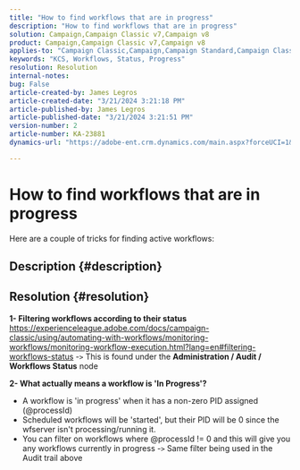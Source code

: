```yaml
---
title: "How to find workflows that are in progress"
description: "How to find workflows that are in progress"
solution: Campaign,Campaign Classic v7,Campaign v8
product: Campaign,Campaign Classic v7,Campaign v8
applies-to: "Campaign Classic,Campaign,Campaign Standard,Campaign Classic v7,Campaign v8"
keywords: "KCS, Workflows, Status, Progress"
resolution: Resolution
internal-notes: 
bug: False
article-created-by: James Legros
article-created-date: "3/21/2024 3:21:18 PM"
article-published-by: James Legros
article-published-date: "3/21/2024 3:21:51 PM"
version-number: 2
article-number: KA-23881
dynamics-url: "https://adobe-ent.crm.dynamics.com/main.aspx?forceUCI=1&pagetype=entityrecord&etn=knowledgearticle&id=1b39a7a7-96e7-ee11-904d-6045bd006704"

---
```

# How to find workflows that are in progress




Here are a couple of tricks for finding active workflows:

## Description {#description}





## Resolution {#resolution}


<b>1- Filtering workflows according to their status</b>
https://experienceleague.adobe.com/docs/campaign-classic/using/automating-with-workflows/monitoring-workflows/monitoring-workflow-execution.html?lang=en#filtering-workflows-status
-`>`  This is found under the <b>Administration / Audit / Workflows Status</b> node

<b>2- What actually means a workflow is 'In Progress'?</b>
- A workflow is 'in progress' when it has a non-zero PID assigned (@processId)
- Scheduled workflows will be 'started', but their PID will be 0 since the wfserver isn't processing/running it.
- You can filter on workflows where @processId != 0 and this will give you any workflows currently in progress
-`>`  Same filter being used in the Audit trail above

